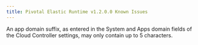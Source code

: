 ```yaml
---
title: Pivotal Elastic Runtime v1.2.0.0 Known Issues
---
```


An app domain suffix, as entered in the System and Apps domain fields of the Cloud Controller settings, may only contain up to 5 characters.

